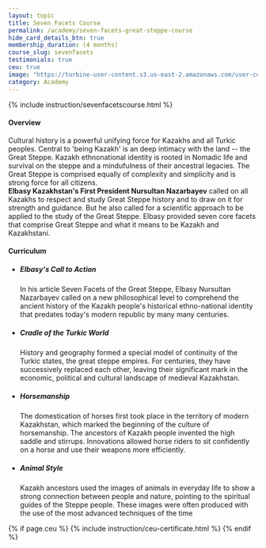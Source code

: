 ```yaml
---
layout: topic
title: Seven Facets Course
permalink: /academy/seven-facets-great-steppe-course
hide_card_details_btn: true
membership_duration: (4 months)
course_slug: sevenfacets
testimonials: true
ceu: true
image: "https://turbine-user-content.s3.us-east-2.amazonaws.com/user-content/DCqDvAYJvrhUDSrCnctYb/d7a6f4b1-5332-4fb3-8924-d611ebbd2958.png"
category: Academy
---
```


<div class="bg-light pt-3 pt-md-3 pb-5 border-top--black-1">
  <div class="container">
    <div class="row">
    <!--<img class="float-right img-thumbnail" src="{{ page.course-image }}" alt="Seven Facets" />-->

{% include instruction/sevenfacetscourse.html %}

<div class="col-md-8 order-md-1">
<h4 class="mb-2 text-muted">Overview</h4>
    <p
    class="mb-4"
    >
    Cultural history is a powerful unifying force for Kazakhs and all Turkic peoples. Central to 'being Kazakh' is an deep intimacy with the land -- the Great Steppe. Kazakh ethnonational identity is rooted in Nomadic life and survival on the steppe and a mindufulness of their ancestral legacies. The Great Steppe is comprised equally of complexity and simplicity and is strong force for all citizens.
<br>
    <b>Elbasy Kazakhstan's First President Nursultan Nazarbayev</b> called on all Kazakhs to respect and study Great Steppe history and to draw on it for strength and guidance. But he also called for a scientific approach to be applied to the study of the Great Steppe. Elbasy provided seven core facets that comprise Great Steppe and what it means to be Kazakh and Kazakhstani.
  </p>

<div 
class="col-md-12 px-0">
<h4 class="d-flex justify-content-between align-items-center mb-3">
<span class="text-muted">Curriculum</span>
<!-- <a
    class="btn btn-md btn-primary ga-click-event"
    href="#"
    role="button"
    ga-label="webdev"
    ga-category="requestSyllabus"
    data-toggle="modal"
    data-target="#modal--requestSyllabus--webdev">
    <i class="fas fa-cloud-download-alt"></i> Download Syllabus
</a> -->
</h4>

<ul class="list-group mb-3">
<li class="list-group-item d-flex justify-content-between lh-condensed">
    <div>
    <h5 class="my-0">
Elbasy's Call to Action
    </h5>
    <div class="series-outline-details text-muted pt-2">
In his article Seven Facets of the Great Steppe, Elbasy Nursultan Nazarbayev called on a new philosophical level to comprehend the ancient history of the Kazakh people's historical ethno-national identity that predates today's modern republic by many many centuries.
    </div>
    </div>
</li>
<li class="list-group-item d-flex justify-content-between lh-condensed">
    <div>
    <h5 class="my-0">Cradle of the Turkic World</h5>
    <div class="series-outline-details text-muted pt-2">
        History and geography formed a special model of continuity of the Turkic states, the great steppe empires. For centuries, they have successively replaced each other, leaving their significant mark in the economic, political and cultural landscape of medieval Kazakhstan.
    </div>
    </div>
</li>
<li class="list-group-item d-flex justify-content-between lh-condensed">
    <div>
    <h5 class="my-0">
        Horsemanship
    </h5>
    <div class="series-outline-details text-muted pt-2">
        The domestication of horses first took place in the territory of modern Kazakhstan, which marked the beginning of the culture of horsemanship. The ancestors of Kazakh people invented the high saddle and stirrups. Innovations allowed horse riders to sit confidently on a horse and use their weapons more efficiently.
    </div>
    </div>
</li>
<li class="list-group-item d-flex justify-content-between lh-condensed">
  <div>
    <h5 
     class="my-0">
    Animal Style
    </h5>
    <div
    class="series-outline-details text-muted pt-2">
Kazakh ancestors used the images of animals in everyday life to show a strong connection between people and nature, pointing to the spiritual guides of the Steppe people. These images were often produced with the use of the most advanced techniques of the time
    </div>
  </div>
</li>
</ul>

</div>
</div>
</div>
</div>
{% if page.ceu %}
{% include instruction/ceu-certificate.html %}
{% endif %}
